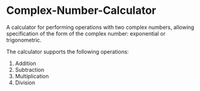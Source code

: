 # Complex-Number-Calculator

A calculator for performing operations with two complex numbers, allowing specification of the form of the complex number: exponential or trigonometric.

The calculator supports the following operations:

1. Addition
2. Subtraction
3. Multiplication
4. Division
